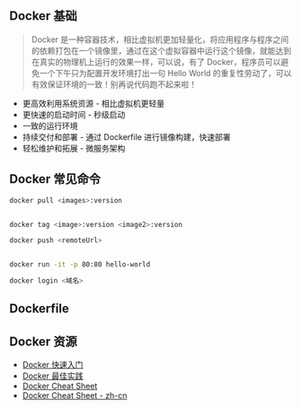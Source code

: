## Docker 基础
> Docker 是一种容器技术，相比虚拟机更加轻量化，将应用程序与程序之间的依赖打包在一个镜像里，通过在这个虚拟容器中运行这个镜像，就能达到在真实的物理机上运行的效果一样，可以说，有了 Docker，程序员可以避免一个下午只为配置开发环境打出一句 Hello World 的重复性劳动了，可以有效保证环境的一致！别再说代码跑不起来啦！

- 更高效利用系统资源 - 相比虚拟机更轻量
- 更快速的启动时间 - 秒级启动
- 一致的运行环境
- 持续交付和部署 - 通过 Dockerfile 进行镜像构建，快速部署
- 轻松维护和拓展 - 微服务架构

## Docker 常见命令

```bash
docker pull <images>:version


docker tag <image>:version <image2>:version

docker push <remoteUrl>


docker run -it -p 80:80 hello-world

docker login <域名>

```


## Dockerfile



## Docker 资源

- [Docker 快速入门](https://github.com/dunwu/linux-tutorial/blob/master/docs/docker/docker-quickstart.md)
- [Docker 最佳实践](https://github.com/dunwu/linux-tutorial/blob/master/docs/docker/docker-dockerfile.md)
- [Docker Cheat Sheet](https://github.com/dunwu/linux-tutorial/blob/master/docs/docker/docker-cheat-sheet.md)
- [Docker Cheat Sheet - zh-cn](https://github.com/wsargent/docker-cheat-sheet/tree/master/zh-cn)
